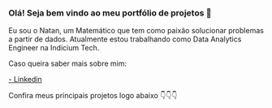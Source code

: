 ### Olá! Seja bem vindo ao meu portfólio de projetos 👋
Eu sou o Natan, um Matemático que tem como paixão solucionar problemas a partir de dados. Atualmente estou trabalhando como Data Analytics Engineer na Indicium Tech.

Caso queira saber mais sobre mim: 

[- Linkedin](https://www.linkedin.com/in/natan-ximenes/)

Confira meus principais projetos logo abaixo 👇👇👇

<!--
**NatanXimenes/NatanXimenes** is a ✨ _special_ ✨ repository because its `README.md` (this file) appears on your GitHub profile.

Here are some ideas to get you started:

- 🔭 I’m currently working on ...
- 🌱 I’m currently learning ...
- 👯 I’m looking to collaborate on ...
- 🤔 I’m looking for help with ...
- 💬 Ask me about ...
- 📫 How to reach me: ...
- 😄 Pronouns: ...
- ⚡ Fun fact: ...
-->
